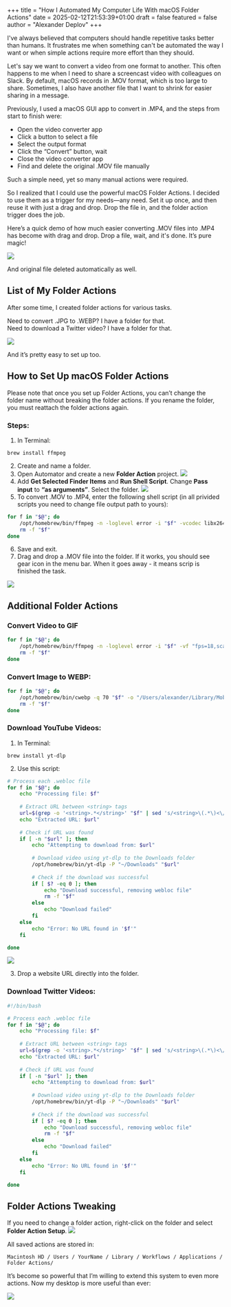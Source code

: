 +++
title = "How I Automated My Computer Life With macOS Folder Actions"
date = 2025-02-12T21:53:39+01:00
draft = false
featured = false
author = "Alexander Deplov"
+++

I've always believed that computers should handle repetitive tasks better than humans. It frustrates me when something can't be automated the way I want or when simple actions require more effort than they should.

Let's say we want to convert a video from one format to another. This often happens to me when I need to share a screencast video with colleagues on Slack. By default, macOS records in .MOV format, which is too large to share. Sometimes, I also have another file that I want to shrink for easier sharing in a message.

Previously, I used a macOS GUI app to convert in .MP4, and the steps from start to finish were:
- Open the video converter app
- Click a button to select a file
- Select the output format
- Click the “Convert” button, wait
- Close the video converter app
- Find and delete the original .MOV file manually

Such a simple need, yet so many manual actions were required.

So I realized that I could use the powerful macOS Folder Actions. I decided to use them as a trigger for my needs—any need. Set it up once, and then reuse it with just a drag and drop. Drop the file in, and the folder action trigger does the job.

Here’s a quick demo of how much easier converting .MOV files into .MP4 has become with drag and drop. Drop a file, wait, and it's done. It’s pure magic! 

![](images/1.gif)

And original file deleted automatically as well.

## List of My Folder Actions
After some time, I created folder actions for various tasks.

Need to convert .JPG to .WEBP? I have a folder for that.<br/>
Need to download a Twitter video? I have a folder for that.

![](images/2.webp)

And it’s pretty easy to set up too.

## How to Set Up macOS Folder Actions
Please note that once you set up Folder Actions, you can’t change the folder name without breaking the folder actions. If you rename the folder, you must reattach the folder actions again.

### Steps:
1. In Terminal: 

```
brew install ffmpeg
```

2. Create and name a folder.
3. Open Automator and create a new **Folder Action** project.
![](images/4.webp)
4. Add **Get Selected Finder Items** and **Run Shell Script**. Change **Pass input** to **“as arguments”**. Select the folder.
![](images/5.webp)
5. To convert .MOV to .MP4, enter the following shell script (in all privided scripts you need to change file output path to yours):

```sh
for f in "$@"; do
    /opt/homebrew/bin/ffmpeg -n -loglevel error -i "$f" -vcodec libx264 -crf 23 -preset ultrafast -tune film "/Users/alexander/Library/Mobile\ Documents/com\~apple\~CloudDocs/Downloads/$(date +"%Y_%m_%d_%I_%M_%p_%s").mp4";
    rm -f "$f"
done
```

6. Save and exit.
7. Drag and drop a .MOV file into the folder. If it works, you should see gear icon in the menu bar. When it goes away - it means scrip is finished the task.

![](images/6.gif)

## Additional Folder Actions
### Convert Video to GIF

```sh
for f in "$@"; do
    /opt/homebrew/bin/ffmpeg -n -loglevel error -i "$f" -vf "fps=18,scale=720:-1:flags=lanczos" "/Users/alexander/Library/Mobile Documents/com~apple~CloudDocs/Downloads/$(date +"%Y_%m_%d_%I_%M_%p_%s").gif";
    rm -f "$f"
done
```

### Convert Image to WEBP:

```sh
for f in "$@"; do
    /opt/homebrew/bin/cwebp -q 70 "$f" -o "/Users/alexander/Library/Mobile Documents/com~apple~CloudDocs/Downloads/$(date +"%Y_%m_%d_%I_%M_%p_%s").webp";
    rm -f "$f"
done
```

### Download YouTube Videos:
1. In Terminal:

```
brew install yt-dlp
```

2. Use this script:

```sh
# Process each .webloc file
for f in "$@"; do
    echo "Processing file: $f"
    
    # Extract URL between <string> tags
    url=$(grep -o '<string>.*</string>' "$f" | sed 's/<string>\(.*\)<\/string>/\1/')
    echo "Extracted URL: $url"
    
    # Check if URL was found
    if [ -n "$url" ]; then
        echo "Attempting to download from: $url"
        
        # Download video using yt-dlp to the Downloads folder
        /opt/homebrew/bin/yt-dlp -P "~/Downloads" "$url"
        
        # Check if the download was successful
        if [ $? -eq 0 ]; then
            echo "Download successful, removing webloc file"
            rm -f "$f"
        else
            echo "Download failed"
        fi
    else
        echo "Error: No URL found in '$f'"
    fi

done
```

![](images/8.gif)

3. Drop a website URL directly into the folder.

### Download Twitter Videos:

```sh
#!/bin/bash

# Process each .webloc file
for f in "$@"; do
    echo "Processing file: $f"
    
    # Extract URL between <string> tags
    url=$(grep -o '<string>.*</string>' "$f" | sed 's/<string>\(.*\)<\/string>/\1/')
    echo "Extracted URL: $url"
    
    # Check if URL was found
    if [ -n "$url" ]; then
        echo "Attempting to download from: $url"
        
        # Download video using yt-dlp to the Downloads folder
        /opt/homebrew/bin/yt-dlp -P "~/Downloads" "$url"
        
        # Check if the download was successful
        if [ $? -eq 0 ]; then
            echo "Download successful, removing webloc file"
            rm -f "$f"
        else
            echo "Download failed"
        fi
    else
        echo "Error: No URL found in '$f'"
    fi

done
```

## Folder Actions Tweaking
If you need to change a folder action, right-click on the folder and select **Folder Action Setup**.
![](images/7.webp)

All saved actions are stored in:
```
Macintosh HD / Users / YourName / Library / Workflows / Applications / Folder Actions/
```

It’s become so powerful that I’m willing to extend this system to even more actions. Now my desktop is more useful than ever:

![](images/9.webp)
